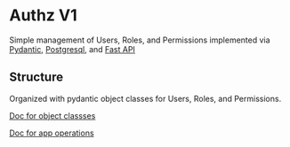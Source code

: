 # Authz V1

Simple management of Users, Roles, and Permissions implemented via  [Pydantic](https://docs.pydantic.dev/latest/), [Postgresql](https://www.postgresql.org/docs/), and [Fast API](https://fastapi.tiangolo.com/lo/)

## Structure

Organized with pydantic object classes for Users, Roles, and Permissions. 

[Doc for object classses](https://github.com/ananthgoyal/AUTHZ_4_PYTHON/blob/main/doc/objects.md) 

[Doc for app operations](https://github.com/ananthgoyal/AUTHZ_4_PYTHON/blob/main/doc/app.md)





